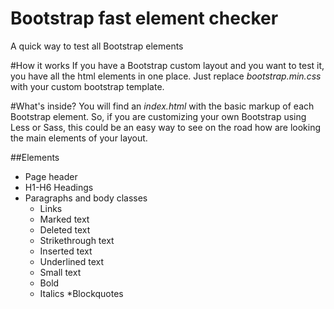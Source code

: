 # Bootstrap fast element checker
A quick way to test all Bootstrap elements

#How it works
If you have a Bootstrap custom layout and you want to test it, you have all the html elements in one place. Just replace *bootstrap.min.css* with your custom bootstrap template. 

#What's inside?
You will find an *index.html* with the basic markup of each Bootstrap element. So, if you are customizing your own Bootstrap using Less or Sass, this could be an easy way to see on the road how are looking the main elements of your layout.

##Elements
* Page header
* H1-H6 Headings
* Paragraphs and body classes  
    * Links  
    * Marked text  
    * Deleted text  
    * Strikethrough text  
    * Inserted text  
    * Underlined text  
    * Small text  
    * Bold  
    * Italics
*Blockquotes